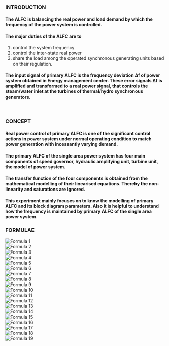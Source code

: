 ### INTRODUCTION<br>
#### The ALFC is balancing the real power and load demand by which the frequency of the power system is controlled. 
#### The major duties of the ALFC are to 
1. control the system frequency 
2. control the inter-state real power 
3. share the load among the operated synchronous generating units based on their regulation.
#### The input signal of primary ALFC is the frequency deviation ∆f of power system obtained in Energy management center. These error signals ∆f is amplified and transformed to a real power signal, that controls the steam/water inlet at the turbines of thermal/hydro synchronous generators. 
<br>

### CONCEPT<br>
#### Real power control of primary ALFC is one of the significant control actions in power system under normal operating condition to match power generation with incessantly varying demand. 
#### The primary ALFC of the single area power system has four main components of speed governor, hydraulic amplifying unit, turbine unit, the model of power system. 
#### The transfer function of the four components is obtained from the mathematical modelling of their linearised equations. Thereby the non-linearity and saturations are ignored. 
#### This experiment mainly focuses on to know the modelling of primary ALFC and its block diagram parameters. Also it is helpful to understand how the frequency is maintained by primary ALFC of the single area power system.

### FORMULAE<br>
![Formula 1](images/Exp8_Formula1.png)<br>
![Formula 2](images/Exp8_Formula2.png)<br>
![Formula 3](images/Exp8_Formula3.png)<br>
![Formula 4](images/Exp8_Formula4.png)<br>
![Formula 5](images/Exp8_Formula5.png)<br>
![Formula 6](images/Exp8_Formula6.png)<br>
![Formula 7](images/Exp8_Formula7.png)<br>
![Formula 8](images/Exp8_Formula8.png)<br>
![Formula 9](images/Exp8_Formula9.png)<br>
![Formula 10](images/Exp8_Formula10.png)<br>
![Formula 11](images/Exp8_Formula11.png)<br>
![Formula 12](images/Exp8_Formula12.png)<br>
![Formula 13](images/Exp8_Formula13.png)<br>
![Formula 14](images/Exp8_Formula14.png)<br>
![Formula 15](images/Exp8_Formula15.png)<br>
![Formula 16](images/Exp8_Formula16.png)<br>
![Formula 17](images/Exp8_Formula17.png)<br>
![Formula 18](images/Exp8_Formula18.png)<br>
![Formula 19](images/Exp8_Formula19.png)<br>